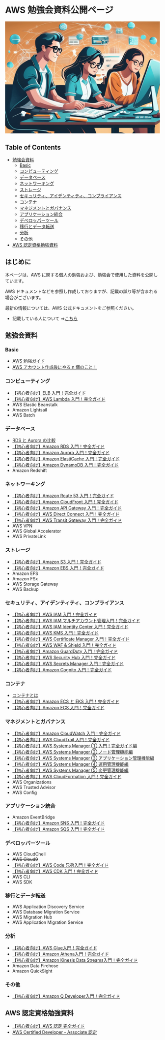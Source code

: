 # AWS 勉強会資料公開ページ<!-- omit in toc -->

<img src="https://github.com/ishiharatma/aws-study/blob/main/docs/banner2.png?raw=true" />

## Table of Contents<!-- omit in toc -->

- [勉強会資料](#勉強会資料)
  - [Basic](#basic)
  - [コンピューティング](#コンピューティング)
  - [データベース](#データベース)
  - [ネットワーキング](#ネットワーキング)
  - [ストレージ](#ストレージ)
  - [セキュリティ、アイデンティティ、コンプライアンス](#セキュリティアイデンティティコンプライアンス)
  - [コンテナ](#コンテナ)
  - [マネジメントとガバナンス](#マネジメントとガバナンス)
  - [アプリケーション統合](#アプリケーション統合)
  - [デベロッパーツール](#デベロッパーツール)
  - [移行とデータ転送](#移行とデータ転送)
  - [分析](#分析)
  - [その他](#その他)
- [AWS 認定資格勉強資料](#aws-認定資格勉強資料)

## はじめに<!-- omit in toc -->

本ページは、AWS に関する個人の勉強および、勉強会で使用した資料を公開しています。

AWS ドキュメントなどを参照し作成しておりますが、記載の誤り等が含まれる場合がございます。

最新の情報については、AWS 公式ドキュメントをご参照ください。

- 記載している人について ⇒[こちら](https://ishiharatma.github.io/resume/)

## 勉強会資料

### Basic

- <a href="./aws-study-guide/index.html#0" target="_blank">AWS 勉強ガイド</a>
- <a href="./aws-account-Initial-setting/index.html#0" target="_blank">AWS アカウント作成後にやる n 個のこと！</a>

### コンピューティング

- <a href="./elb-overview/index.html#0" target="_blank">【初心者向け】ELB 入門！完全ガイド</a>
- <a href="./lambda-overview/index.html#0" target="_blank">【初心者向け】AWS Lambda 入門！完全ガイド</a>
- AWS Elastic Beanstalk
- Amazon Lightsail
- AWS Batch

### データベース

- <a href="./rds-aurora-overview/index.html#0" target="_blank">RDS と Aurora の比較</a>
- <a href="./rds-overview/index.html#0" target="_blank">【初心者向け】Amazon RDS 入門！完全ガイド</a>
- <a href="./aurora-overview/index.html#0" target="_blank">【初心者向け】Amazon Aurora 入門！完全ガイド</a>
- <a href="./elasticache-overview/index.html#0" target="_blank">【初心者向け】Amazon ElastiCache 入門！完全ガイド</a>
- <a href="./dynamodb-overview/index.html#0" target="_blank">【初心者向け】Amazon DynamoDB 入門！完全ガイド</a>
- Amazon Redshift

### ネットワーキング

- <a href="./route53-overview/index.html#0" target="_blank">【初心者向け】Amazon Route 53 入門！完全ガイド</a>
- <a href="./cloudfront-overview/index.html#0" target="_blank">【初心者向け】Amazon CloudFront 入門！完全ガイド</a>
- <a href="./apigw-overview/index.html#0" target="_blank">【初心者向け】Amazon API Gateway 入門！完全ガイド</a>
- <a href="./directconnect-overview/index.html#0" target="_blank">【初心者向け】AWS Direct Connect 入門！完全ガイド</a>
- <a href="./transitgw-overview/index.html#0" target="_blank">【初心者向け】AWS Transit Gateway 入門！完全ガイド</a>
- AWS VPN
- AWS Global Accelerator
- AWS PrivateLink

### ストレージ

- <a href="./s3-overview/index.html#0" target="_blank">【初心者向け】Amazon S3 入門！完全ガイド</a>
- <a href="./ebs-overview/index.html#0" target="_blank">【初心者向け】Amazon EBS 入門！完全ガイド</a>
- Amazon EFS
- Amazon FSx
- AWS Storage Gateway
- AWS Backup

### セキュリティ、アイデンティティ、コンプライアンス

- <a href="./iam-overview/index.html#0" target="_blank">【初心者向け】AWS IAM 入門！完全ガイド</a>
- <a href="./iam-multi-account/index.html#0" target="_blank">【初心者向け】AWS IAM マルチアカウント管理入門！完全ガイド</a>
- <a href="./iam-identity-center-overview/index.html#0" target="_blank">【初心者向け】AWS IAM Identity Center 入門！完全ガイド</a>
- <a href="./kms-overview/index.html#0" target="_blank">【初心者向け】AWS KMS 入門！完全ガイド</a>
- <a href="./acm-overview/index.html#0" target="_blank">【初心者向け】AWS Certificate Manager 入門！完全ガイド</a>
- <a href="./waf-and-shield-overview/index.html#0" target="_blank">【初心者向け】AWS WAF & Shield 入門！完全ガイド</a>
- <a href="./guardduty-overview/index.html#0" target="_blank">【初心者向け】Amazon GuardDuty 入門！完全ガイド</a>
- <a href="./securityhub-overview/index.html#0" target="_blank">【初心者向け】AWS Security Hub 入門！完全ガイド</a>
- <a href="./secretsmanager-overview/index.html#0" target="_blank">【初心者向け】AWS Secrets Manager 入門！完全ガイド</a>
- <a href="./cognito-overview/index.html#0" target="_blank">【初心者向け】Amazon Cognito 入門！完全ガイド</a>

### コンテナ

- <a href="./container-overview/index.html#0" target="_blank">コンテナとは</a>
- <a href="./ecs-vs-eks/index.html#0" target="_blank">【初心者向け】Amazon ECS と EKS 入門！完全ガイド</a>
- <a href="./ecs-overview/index.html#0" target="_blank">【初心者向け】Amazon ECS 入門！完全ガイド</a>

### マネジメントとガバナンス

- <a href="./cloudwatch-overview/index.html#0" target="_blank">【初心者向け】Amazon CloudWatch 入門！完全ガイド</a>
- <a href="./cloudtrail-overview/index.html#0" target="_blank">【初心者向け】AWS CloudTrail 入門！完全ガイド</a>
- <a href="./ssm-overview/index.html#0" target="_blank">【初心者向け】AWS Systems Manager ① 入門！完全ガイド編</a>
- <a href="./ssm-nodes-overview/index.html#0" target="_blank">【初心者向け】AWS Systems Manager ② ノード管理機能編</a>
- <a href="./ssm-apps-overview/index.html#0" target="_blank">【初心者向け】AWS Systems Manager ③ アプリケーション管理機能編</a>
- <a href="./ssm-ops-overview/index.html#0" target="_blank">【初心者向け】AWS Systems Manager ④ 運用管理機能編</a>
- <a href="./ssm-changes-overview/index.html#0" target="_blank">【初心者向け】AWS Systems Manager ⑤ 変更管理機能編</a>
- <a href="./cfn-overview/index.html#0" target="_blank">【初心者向け】AWS CloudFormation 入門！完全ガイド</a>
- AWS Organizations
- AWS Trusted Advisor
- AWS Config

### アプリケーション統合

- Amazon EventBridge
- <a href="./sns-overview/index.html#0" target="_blank">【初心者向け】Amazon SNS 入門！完全ガイド</a>
- <a href="./sqs-overview/index.html#0" target="_blank">【初心者向け】Amazon SQS 入門！完全ガイド</a>

### デベロッパーツール

- AWS CloudChell
- ~~AWS Cloud9~~
- <a href="./codexx-overview/index.html#0" target="_blank">【初心者向け】AWS Code 兄弟入門！完全ガイド</a>
- <a href="./cdk-overview/index.html#0" target="_blank">【初心者向け】AWS CDK 入門！完全ガイド</a>
- AWS CLI
- AWS SDK

### 移行とデータ転送

- AWS Application Discovery Service
- AWS Database Migration Service
- AWS Migration Hub
- AWS Application Migration Service

### 分析

- <a href="./glue-overview/index.html#0" target="_blank">【初心者向け】AWS Glue入門！完全ガイド</a>
- <a href="./athena-overview/index.html#0" target="_blank">【初心者向け】Amazon Athena入門！完全ガイド</a>
- <a href="./kinesisdatastreams-overview/index.html#0" target="_blank">【初心者向け】Amazon Kinesis Data Streams入門！完全ガイド</a>
- Amazon Data Firehose
- Amazon QuickSight

### その他

- <a href="./q-overview/index.html#0" target="_blank">【初心者向け】Amazon Q Developer入門！完全ガイド</a>

## AWS 認定資格勉強資料

- <a href="./aws-certification/index.html#0" target="_blank">【初心者向け】AWS 認定 完全ガイド</a>
- <a href="./aws-certified-dva-keyword/index.html#0" target="_blank">AWS Certified Developer - Associate 認定</a>
